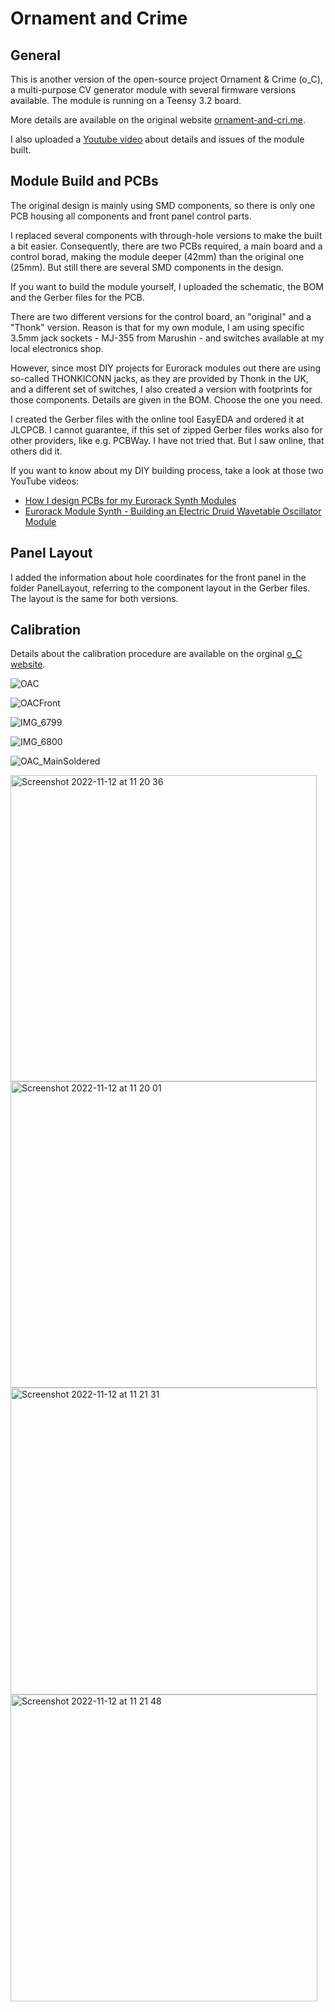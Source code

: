# Ornament and Crime
## General
This is another version of the open-source project Ornament & Crime (o_C), a multi-purpose CV generator module with several firmware versions available.
The module is running on a Teensy 3.2 board.

More details are available on the original website [ornament-and-cri.me](https://ornament-and-cri.me/).

I also uploaded a [Youtube video](https://youtu.be/8bC33xTxlGM) about details and issues of the module built.

## Module Build and PCBs
The original design is mainly using SMD components, so there is only one PCB housing all components and front panel control parts.

I replaced several components with through-hole versions to make the built a bit easier. Consequently, there are two PCBs required, a main board and a control borad, making the module deeper (42mm) than the original one (25mm). But still there are several SMD components in the design.

If you want to build the module yourself, I uploaded the schematic, the BOM and the Gerber files for the PCB.

There are two different versions for the control board, an "original" and a "Thonk" version.
Reason is that for my own module, I am using specific  3.5mm jack sockets - MJ-355 from Marushin - and switches available at my local electronics shop.

However, since most DIY projects for Eurorack modules out there are using so-called THONKICONN jacks, as they are provided by Thonk in the UK, and a different set of switches, I also created a version with footprints for those components. Details are given in the BOM.
Choose the one you need.

I created the Gerber files with the online tool EasyEDA and ordered it at JLCPCB.
I cannot guarantee, if this set of zipped Gerber files works also for other providers, like e.g. PCBWay. I have not tried that. But I saw online, that others did it.

If you want to know about my DIY building process, take a look at those two YouTube videos:
- [How I design PCBs for my Eurorack Synth Modules](https://youtu.be/pXtuV9Pv-m4)
- [Eurorack Module Synth - Building an Electric Druid Wavetable Oscillator Module](https://youtu.be/ECpdo4HfqLg)

## Panel Layout
I added the information about hole coordinates for the front panel in the folder PanelLayout, referring to the component layout in the Gerber files. The layout is the same for both versions.

## Calibration
Details about the calibration procedure are available on the orginal [o_C website](https://ornament-and-cri.me/).

![OAC](https://user-images.githubusercontent.com/97026614/201452171-8a0f7efd-314b-4ca5-a5a5-de1b3846881c.jpeg)

![OACFront](https://user-images.githubusercontent.com/97026614/201452194-d8dd5a0f-bbde-4ce9-9213-24ea275667e4.jpeg)

![IMG_6799](https://user-images.githubusercontent.com/97026614/202618088-b5275f5b-a1b9-460b-a0eb-39020c6728eb.jpeg)

![IMG_6800](https://user-images.githubusercontent.com/97026614/202618147-adc45a3a-fcca-4fdc-8159-eaeaa2834cb0.jpeg)

![OAC_MainSoldered](https://user-images.githubusercontent.com/97026614/201452241-d339cfeb-dba2-46a2-8628-5870b5b4f6be.jpeg)

<img width="490" alt="Screenshot 2022-11-12 at 11 20 36" src="https://user-images.githubusercontent.com/97026614/201452259-16ad0a46-998c-42b3-8577-d1cd2942a077.png">

<img width="490" alt="Screenshot 2022-11-12 at 11 20 01" src="https://user-images.githubusercontent.com/97026614/201452265-f357d7c6-23db-4dcc-833a-c688afd9d45c.png">

<img width="491" alt="Screenshot 2022-11-12 at 11 21 31" src="https://user-images.githubusercontent.com/97026614/201452272-373a62c8-1cd5-4ab9-ab89-6aa2c9cf3f79.png">

<img width="491" alt="Screenshot 2022-11-12 at 11 21 48" src="https://user-images.githubusercontent.com/97026614/201452282-b2fd95cd-6473-4c22-babc-1578237a0cf0.png">
